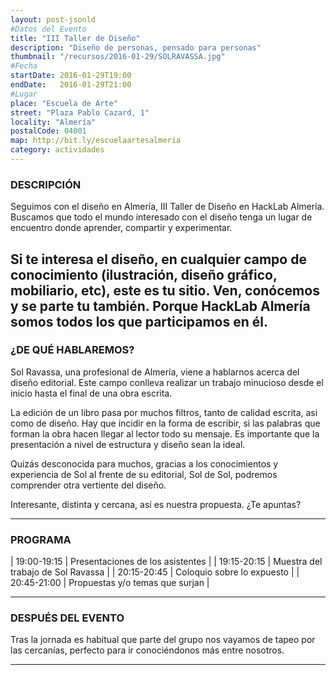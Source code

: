 ```yaml
---
layout: post-jsonld
#Datos del Evento
title: "III Taller de Diseño"
description: "Diseño de personas, pensado para personas"
thumbnail: "/recursos/2016-01-29/SOLRAVASSA.jpg"
#Fecha
startDate: 2016-01-29T19:00
endDate:   2016-01-29T21:00
#Lugar
place: "Escuela de Arte"
street: "Plaza Pablo Cazard, 1"
locality: "Almería"
postalCode: 04001
map: http://bit.ly/escuelaartesalmeria
category: actividades
---
```


### DESCRIPCIÓN

Seguimos con el diseño en Almería, III Taller de Diseño en HackLab Almería. Buscamos que todo el mundo 
interesado con el diseño tenga un lugar de encuentro donde aprender, compartir y experimentar.

Si te interesa el diseño, en cualquier campo de conocimiento (ilustración, diseño gráfico,
mobiliario, etc), este es tu sitio. Ven, conócemos y se parte tu también. Porque HackLab Almería
somos todos los que participamos en él.
---

### ¿DE QUÉ HABLAREMOS?

Sol Ravassa, una profesional de Almería, viene a hablarnos acerca del diseño editorial. Este campo
conlleva realizar un trabajo minucioso desde el inicio hasta el final de una obra escrita.

La edición de un libro pasa por muchos filtros, tanto de calidad escrita, asi como de diseño. Hay que 
incidir en la forma de escribir, si las palabras que forman la obra hacen llegar al lector todo su 
mensaje. Es importante que la presentación a nivel de estructura y diseño sean la ideal.

Quizás desconocida para muchos, gracias a los conocimientos y experiencia de Sol al frente de su 
editorial, Sol de Sol, podremos comprender otra vertiente del diseño. 

Interesante, distinta y cercana, así es nuestra propuesta. ¿Te apuntas?

---


### PROGRAMA


| 19:00-19:15   | Presentaciones de los asistentes  |
| 19:15-20:15   | Muestra del trabajo de Sol Ravassa |
| 20:15-20:45 	| Coloquio sobre lo expuesto |
| 20:45-21:00 	| Propuestas y/o temas que surjan |

---



### DESPUÉS DEL EVENTO

Tras la jornada es habitual que parte del grupo nos vayamos de tapeo por las cercanías, perfecto para ir conociéndonos más entre nosotros.

---
